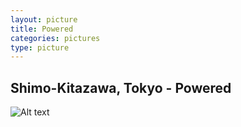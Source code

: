 ```yaml
---
layout: picture
title: Powered
categories: pictures
type: picture
---
```

## Shimo-Kitazawa, Tokyo - Powered

![Alt text](http://cdn.iamnayr.com/02/04/13/shimo-kitazawa.jpg)
